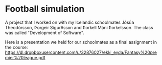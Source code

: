# Football simulation

A project that I worked on with my Icelandic schoolmates Jósúa Theodórsson, Þorgeir Sigurðsson and Þorkell Máni Þorkelsson. The class was called "Development of Software".

Here is a presentation we held for our schoolmates as a final assignment in the course: https://dl.dropboxusercontent.com/u/32876027/ekki_eyda/Fantasy%20premier%20league.pdf
